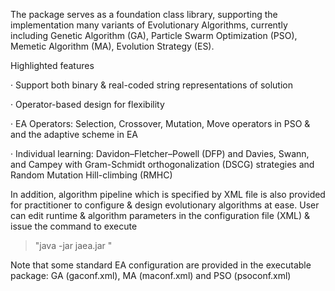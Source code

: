 The package serves as a foundation class library, supporting the implementation many variants of Evolutionary Algorithms, currently including Genetic Algorithm (GA), Particle Swarm Optimization (PSO), Memetic Algorithm (MA), Evolution Strategy (ES).

Highlighted features

· Support both binary & real-coded string representations of solution

· Operator-based design for flexibility

· EA Operators: Selection, Crossover, Mutation, Move operators in PSO & and the adaptive scheme in EA

· Individual learning: Davidon–Fletcher–Powell (DFP) and Davies, Swann, and Campey with Gram-Schmidt orthogonalization (DSCG) strategies and Random Mutation Hill-climbing (RMHC)

In addition, algorithm pipeline which is specified by XML file is also provided for practitioner to configure & design evolutionary algorithms at ease. User can edit runtime & algorithm parameters in the configuration file (XML) & issue the command to execute
> "java -jar jaea.jar <XML file>"

Note that some standard EA configuration are provided in the executable package: GA (gaconf.xml), MA (maconf.xml) and PSO (psoconf.xml)